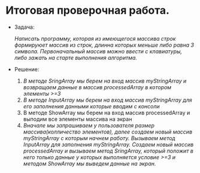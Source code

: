 # **Итоговая проверочная работа.**
* Задача:

    *Написать программу, которая из имеющегося массива строк формируюет массив из строк, длинна которых меньше либо равна 3 символа. Первоначальный массив можно ввести с клавиатуры, либо зажать на старте выполнения алгоритма.*
* Решение:
    
    1. *В методе SringArray мы берем на вход массив myStringArray и возвращаем данные в массив processedArray в котором элементы >=3*
    2. *В методе InputArray мы берем на вход массив myStringArray для его заполнения данными которые вводим с консоли*
    3. В методе ShowArray мы берем на вход массив processedArray и выподим все элементы массива на экран
    4. *Вначале мы запрашиваем у пользователя размер массива(колличество элементов), далее создаем новый массив myStringArray с которым начнем работу. Вызываем метод InputArray для заполнения myStringArray. Создаем новый массив processedArray
    и вызываем метод SringArray, который положит в него только данные у которых выполняется условие >=3 и методом ShowArray мы выведем данные на экран.*
